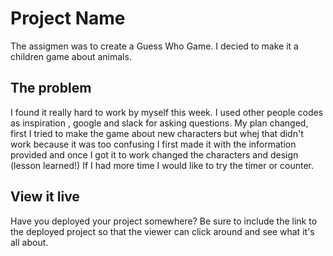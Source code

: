 # Project Name

The assigmen was to create a Guess Who Game. I decied to make it a children game about animals. 

## The problem

I found it really hard to work by myself this week. I used other people codes as inspiration , google and slack for asking questions. My plan changed, first I tried to make the game about new characters but whej that didn't work because it was too confusing I first made it with the information provided and once I got it to work changed the characters and design (lesson learned!) If I had more time I would like to try the timer or counter.

## View it live

Have you deployed your project somewhere? Be sure to include the link to the deployed project so that the viewer can click around and see what it's all about.
